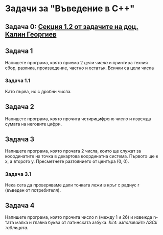 # Задачи за "Въведение в C++"

## Задача 0: [Секция 1.2 от задачите на доц. Калин Георгиев](https://github.com/vasilzahariev/IP-Practicum-Tasks/blob/main/Week%2001%20-%20Intro%20to%20C%2B%2B/Kalin%20Georgiev's%20Problems.pdf)

## Задача 1
Напишете програма, която приема 2 *цели числа* и принтира техния сбор, разлика, произведение, частно и остатък. Всички са цели числа

### Задача 1.1
Като първа, но с дробни числа.

## Задача 2
Напишете програма, която прочита четирицифрено число и извежда сумата на неговите цифри.

## Задача 3
Напишете програма, която прочата 2 числа, които ще служат за координатите на точка в декартова координатна система. Първото ще е x, а второто y. Пресметнете разтоянието от центъра (0, 0).

### Задача 3.1
Нека сега да проверяваме дали точката лежи в кръг с радиус r (въведен от потребителя).

## Задача 4
Напишете програма, която прочита число n (между 1 и 26) и извежда n-тата малка и главна буква от латинската азбука. *hint: използвайте ASCII таблицата*.